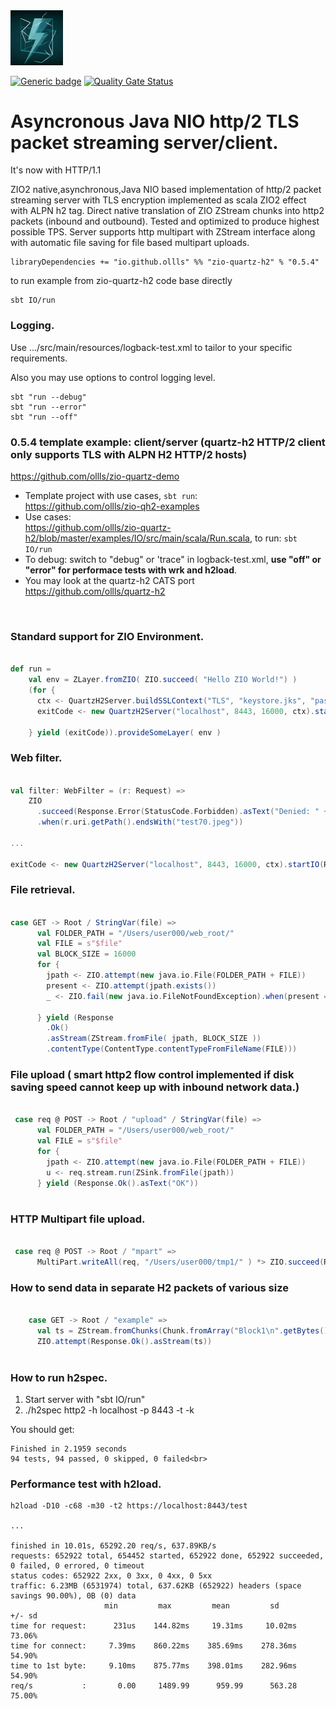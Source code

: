 <img src="quartz-h2.jpeg" width="84" title="quartz-h2"/>

[![Generic badge](https://img.shields.io/badge/zio--quartz--h2-0.5.4-blue)](https://repo1.maven.org/maven2/io/github/ollls/zio-quartz-h2_3/0.5.4)
[![Quality Gate Status](https://sonarcloud.io/api/project_badges/measure?project=ollls_zio-quartz-h2&metric=alert_status)](https://sonarcloud.io/summary/new_code?id=ollls_zio-quartz-h2)

# Asyncronous Java NIO **http/2 TLS** packet streaming server/client.
It's now with HTTP/1.1

ZIO2 native,asynchronous,Java NIO based implementation of http/2 packet streaming server with TLS encryption implemented as scala ZIO2 effect with ALPN h2 tag. Direct native translation of ZIO ZStream chunks into http2 packets (inbound and outbound). Tested and optimized to produce highest possible TPS. Server supports http multipart with ZStream interface along with automatic file saving for file based multipart uploads.

``` 
libraryDependencies += "io.github.ollls" %% "zio-quartz-h2" % "0.5.4"
```

to run example from zio-quartz-h2 code base directly

```
sbt IO/run
```

### Logging.

Use .../src/main/resources/logback-test.xml to tailor to your specific requirements.

Also you may use options to control logging level.
```
sbt "run --debug"
sbt "run --error"
sbt "run --off"
```


### 0.5.4 template example: client/server (quartz-h2 HTTP/2 client only supports TLS with ALPN H2 HTTP/2 hosts)<br>
https://github.com/ollls/zio-quartz-demo
* Template project with use cases, `sbt run`:<br>https://github.com/ollls/zio-qh2-examples
* Use cases:<br> https://github.com/ollls/zio-quartz-h2/blob/master/examples/IO/src/main/scala/Run.scala, to run: `sbt IO/run`
* To debug: switch to "debug" or 'trace" in logback-test.xml, **use "off" or "error" for performace tests with wrk and h2load**. 
* You may look at the quartz-h2 CATS port https://github.com/ollls/quartz-h2
<br>

### Standard support for ZIO Environment.

```scala

def run =
    val env = ZLayer.fromZIO( ZIO.succeed( "Hello ZIO World!") )
    (for {
      ctx <- QuartzH2Server.buildSSLContext("TLS", "keystore.jks", "password")
      exitCode <- new QuartzH2Server("localhost", 8443, 16000, ctx).startIO(R, filter, sync = false)

    } yield (exitCode)).provideSomeLayer( env )

```

### Web filter.

```scala

val filter: WebFilter = (r: Request) =>
    ZIO
      .succeed(Response.Error(StatusCode.Forbidden).asText("Denied: " + r.uri.getPath()))
      .when(r.uri.getPath().endsWith("test70.jpeg"))
   
...

exitCode <- new QuartzH2Server("localhost", 8443, 16000, ctx).startIO(R, filter, sync = false)

```

### File retrieval.

```scala 

case GET -> Root / StringVar(file) =>
      val FOLDER_PATH = "/Users/user000/web_root/"
      val FILE = s"$file"
      val BLOCK_SIZE = 16000
      for {
        jpath <- ZIO.attempt(new java.io.File(FOLDER_PATH + FILE))
        present <- ZIO.attempt(jpath.exists())
        _ <- ZIO.fail(new java.io.FileNotFoundException).when(present == false)

      } yield (Response
        .Ok()
        .asStream(ZStream.fromFile( jpath, BLOCK_SIZE ))
        .contentType(ContentType.contentTypeFromFileName(FILE)))

```

### File upload ( smart http2 flow control implemented if disk saving speed cannot keep up with inbound network data.) 

```scala 

 case req @ POST -> Root / "upload" / StringVar(file) =>
      val FOLDER_PATH = "/Users/user000/web_root/"
      val FILE = s"$file"
      for {
        jpath <- ZIO.attempt(new java.io.File(FOLDER_PATH + FILE))
        u <- req.stream.run(ZSink.fromFile(jpath))
      } yield (Response.Ok().asText("OK"))
        
```        
### HTTP Multipart file upload.

```scala

 case req @ POST -> Root / "mpart" =>
      MultiPart.writeAll(req, "/Users/user000/tmp1/" ) *> ZIO.succeed(Response.Ok())

```

### How to send data in separate H2 packets of various size

```scala 

    case GET -> Root / "example" =>
      val ts = ZStream.fromChunks(Chunk.fromArray("Block1\n".getBytes()), Chunk.fromArray("Block22\n".getBytes()))
      ZIO.attempt(Response.Ok().asStream(ts))
      
````      

### How to run h2spec.

1. Start server with "sbt IO/run"<br>
2. ./h2spec http2 -h localhost -p 8443 -t -k<br>

You should get:
```
Finished in 2.1959 seconds
94 tests, 94 passed, 0 skipped, 0 failed<br>
```
### Performance test with h2load.

```
h2load -D10 -c68 -m30 -t2 https://localhost:8443/test

...

finished in 10.01s, 65292.20 req/s, 637.89KB/s
requests: 652922 total, 654452 started, 652922 done, 652922 succeeded, 0 failed, 0 errored, 0 timeout
status codes: 652922 2xx, 0 3xx, 0 4xx, 0 5xx
traffic: 6.23MB (6531974) total, 637.62KB (652922) headers (space savings 90.00%), 0B (0) data
                     min         max         mean         sd        +/- sd
time for request:      231us    144.82ms     19.31ms     10.02ms    73.06%
time for connect:     7.39ms    860.22ms    385.69ms    278.36ms    54.90%
time to 1st byte:     9.10ms    875.77ms    398.01ms    282.96ms    54.90%
req/s           :       0.00     1489.99      959.99      563.28    75.00%


```




